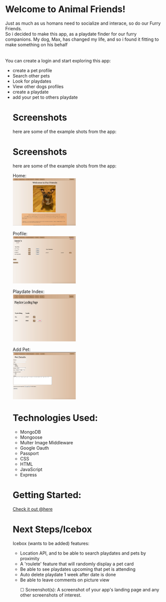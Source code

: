 <h1>Welcome to Animal Friends!</h1>
Just as much as us homans need to socialize and interace, so do our Furry Friends.<br />
So i decided to make this app, as a playdate finder for our furry companions.
My dog, Max, has changed my life, and so i found it fitting to make something on his behalf<br />
<br>
<br>
You can create a login and start exploring this app:
<ul>
  <li>create a pet profile</li>
  <li>Search other pets</li>
  <li>Look for playdates</li>
  <li>View other dogs profiles</li>
  <li>create a playdate</li>
  <li>add your pet to others playdate</li>
 


<h1>Screenshots</h1>
here are some of the example shots from the app:

<h1>Screenshots</h1>
here are some of the example shots from the app:

Home:
    <br>
<img src="public/images/Home.png" width="200" height = "150">


Profile:
        <br>
<img src="public/images/EditProfile.png" width="200" height = "150">


Playdate Index:
      <br>
    <img src="public/images/playdateIndex.png" width="200" height = "150">

Add Pet:
      <br>
       <img src="public/images/addPet.png" width="200" height = "150">


<h1>Technologies Used:</h1>
<ul>
 <li>MongoDB </li>
<li>Mongoose</li>
<li>Multer Image Middleware</li>
<li>Google Oauth</li>
<li>Passport</li>
<li>CSS</li>
<li>HTML</li>
<li>JavaScript</li>
<li>Express</li>
  </ul>


<h1>Getting Started:</h1>
<a href='https://doggo-dating.herokuapp.com/'>Check it out @here</a>

<h1>Next Steps/Icebox</h1>
Icebox (wants to be added) features:
    <ul>
      <li>Location API, and to be able to search playdates and pets by proximity</li>
      <li>A 'roulete' feature that will randomly display a pet card</li>
      <li>Be able to see playdates upcoming that pet is attending</li>
      <li>Auto delete playdate 1 week after date is done</li>
      <li>Be able to leave comments on picture view</li>
    




☐ Screenshot(s): A screenshot of your app's landing page and any other screenshots of interest.





